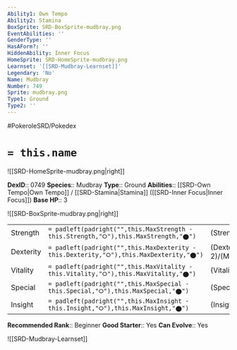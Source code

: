 ```yaml
---
Ability1: Own Tempo
Ability2: Stamina
BoxSprite: SRD-BoxSprite-mudbray.png
EventAbilities: ''
GenderType: ''
HasAForm?: ''
HiddenAbility: Inner Focus
HomeSprite: SRD-HomeSprite-mudbray.png
Learnset: '[[SRD-Mudbray-Learnset]]'
Legendary: 'No'
Name: Mudbray
Number: 749
Sprite: mudbray.png
Type1: Ground
Type2: ''
---
```


#PokeroleSRD/Pokedex

# `= this.name`

![[SRD-HomeSprite-mudbray.png|right]]

**DexID**:: 0749
**Species**:: Mudbray
**Type**:: Ground
**Abilities**:: [[SRD-Own Tempo|Own Tempo]] / [[SRD-Stamina|Stamina]] ([[SRD-Inner Focus|Inner Focus]])
**Base HP**:: 3

![[SRD-BoxSprite-mudbray.png|right]]

|           |                                                                                        |                                          |
| --------- | -------------------------------------------------------------------------------------- | ---------------------------------------- |
| Strength  | `= padleft(padright("",this.MaxStrength - this.Strength,"⭘"),this.MaxStrength,"⬤")`    | (Strength::3)/(MaxStrength::6)   |
| Dexterity | `= padleft(padright("",this.MaxDexterity - this.Dexterity,"⭘"),this.MaxDexterity,"⬤")` | (Dexterity:: 2)/(MaxDexterity::4) |
| Vitality  | `= padleft(padright("",this.MaxVitality - this.Vitality,"⭘"),this.MaxVitality,"⬤")`    | (Vitality::2)/(MaxVitality::5)   |
| Special   | `= padleft(padright("",this.MaxSpecial - this.Special,"⭘"),this.MaxSpecial,"⬤")`       | (Special::2)/(MaxSpecial::4)     |
| Insight   | `= padleft(padright("",this.MaxInsight - this.Insight,"⭘"),this.MaxInsight,"⬤")`       | (Insight::2)/(MaxInsight::4)     |

**Recommended Rank**:: Beginner
**Good Starter**:: Yes
**Can Evolve**:: Yes

![[SRD-Mudbray-Learnset]]